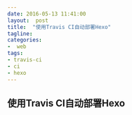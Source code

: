 ```yaml
---
date: 2016-05-13 11:41:00
layout:  post
title:  "使用Travis CI自动部署Hexo"
tagline:
categories:
-  web
tags:
- travis-ci
- ci
- hexo
---
```


## 使用Travis CI自动部署Hexo
